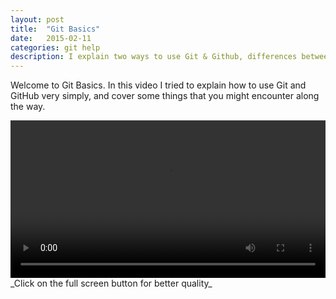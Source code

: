 ```yaml
---
layout: post
title:  "Git Basics"
date:   2015-02-11
categories: git help
description: I explain two ways to use Git & Github, differences between them, and cover common issues.
---
```

Welcome to Git Basics. In this video I tried to explain how to use Git and GitHub very simply, and cover some things that you might encounter along the way.

<video style="width:100%;" controls>
	<source src="http://videos.quarrantine.com?name=gitbasics.mp4" type="video/mp4">
</video>
_Click on the full screen button for better quality_

